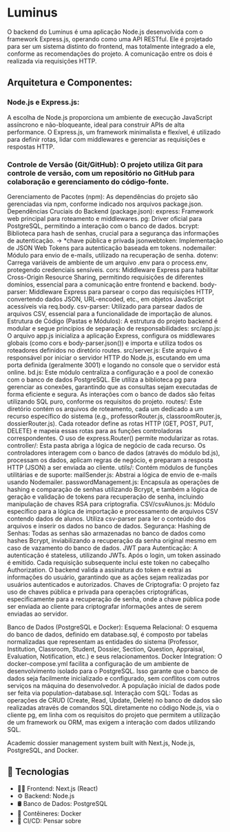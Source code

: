 # Luminus
O backend do Luminus é uma aplicação Node.js desenvolvida com o framework Express.js, operando como uma API RESTful. Ele é projetado para ser um sistema distinto do frontend, mas totalmente integrado a ele, conforme as recomendações do projeto. A comunicação entre os dois é realizada via requisições HTTP.
## Arquitetura e Componentes:
### Node.js e Express.js: 
A escolha de Node.js proporciona um ambiente de execução JavaScript assíncrono e não-bloqueante, ideal para construir APIs de alta performance. O Express.js, um framework minimalista e flexível, é utilizado para definir rotas, lidar com middlewares e gerenciar as requisições e respostas HTTP.
###  Controle de Versão (Git/GitHub): O projeto utiliza Git para controle de versão, com um repositório no GitHub para colaboração e gerenciamento do código-fonte.
Gerenciamento de Pacotes (npm): As dependências do projeto são gerenciadas via npm, conforme indicado nos arquivos package.json.
Dependências Cruciais do Backend (package.json):
express: Framework web principal para roteamento e middlewares.
pg: Driver oficial para PostgreSQL, permitindo a interação com o banco de dados.
bcrypt: Biblioteca para hash de senhas, crucial para a segurança das informações de autenticação. -> *chave pública e privada
jsonwebtoken: Implementação de JSON Web Tokens para autenticação baseada em tokens.
nodemailer: Módulo para envio de e-mails, utilizado na recuperação de senha.
dotenv: Carrega variáveis de ambiente de um arquivo .env para o process.env, protegendo credenciais sensíveis.
cors: Middleware Express para habilitar Cross-Origin Resource Sharing, permitindo requisições de diferentes domínios, essencial para a comunicação entre frontend e backend.
body-parser: Middleware Express para parsear o corpo das requisições HTTP, convertendo dados JSON, URL-encoded, etc., em objetos JavaScript acessíveis via req.body.
csv-parser: Utilizado para parsear dados de arquivos CSV, essencial para a funcionalidade de importação de alunos.
Estrutura de Código (Pastas e Módulos):
A estrutura do projeto backend é modular e segue princípios de separação de responsabilidades:
src/app.js: O arquivo app.js inicializa a aplicação Express, configura os middlewares globais (como cors e body-parser.json()) e importa e utiliza todos os roteadores definidos no diretório routes.
src/server.js: Este arquivo é responsável por iniciar o servidor HTTP do Node.js, escutando em uma porta definida (geralmente 3001) e logando no console que o servidor está online.
bd.js: Este módulo centraliza a configuração e a pool de conexão com o banco de dados PostgreSQL. Ele utiliza a biblioteca pg para gerenciar as conexões, garantindo que as consultas sejam executadas de forma eficiente e segura. As interações com o banco de dados são feitas utilizando SQL puro, conforme os requisitos do projeto.
routes/: Este diretório contém os arquivos de roteamento, cada um dedicado a um recurso específico do sistema (e.g., professorRouter.js, classroomRouter.js, dossierRouter.js). Cada roteador define as rotas HTTP (GET, POST, PUT, DELETE) e mapeia essas rotas para as funções controladoras correspondentes. O uso de express.Router() permite modularizar as rotas.
controller/: Esta pasta abriga a lógica de negócio de cada recurso. Os controladores interagem com o banco de dados (através do módulo bd.js), processam os dados, aplicam regras de negócio, e preparam a resposta HTTP (JSON) a ser enviada ao cliente.
utils/: Contém módulos de funções utilitárias e de suporte:
mailSender.js: Abstrai a lógica de envio de e-mails usando Nodemailer.
passwordManagement.js: Encapsula as operações de hashing e comparação de senhas utilizando Bcrypt, e também a lógica de geração e validação de tokens para recuperação de senha, incluindo manipulação de chaves RSA para criptografia.
CSV/csvAlunos.js: Módulo específico para a lógica de importação e processamento de arquivos CSV contendo dados de alunos. Utiliza csv-parser para ler o conteúdo dos arquivos e inserir os dados no banco de dados.
Segurança:
Hashing de Senhas: Todas as senhas são armazenadas no banco de dados como hashes Bcrypt, inviabilizando a recuperação da senha original mesmo em caso de vazamento do banco de dados.
JWT para Autenticação: A autenticação é stateless, utilizando JWTs. Após o login, um token assinado é emitido. Cada requisição subsequente inclui este token no cabeçalho Authorization. O backend valida a assinatura do token e extrai as informações do usuário, garantindo que as ações sejam realizadas por usuários autenticados e autorizados.
Chaves de Criptografia: O projeto faz uso de chaves pública e privada para operações criptográficas, especificamente para a recuperação de senha, onde a chave pública pode ser enviada ao cliente para criptografar informações antes de serem enviadas ao servidor.


Banco de Dados (PostgreSQL e Docker):
Esquema Relacional: O esquema do banco de dados, definido em database.sql, é composto por tabelas normalizadas que representam as entidades do sistema (Professor, Institution, Classroom, Student, Dossier, Section, Question, Appraisal, Evaluation, Notification, etc.) e seus relacionamentos.
Docker Integration: O docker-compose.yml facilita a configuração de um ambiente de desenvolvimento isolado para o PostgreSQL. Isso garante que o banco de dados seja facilmente inicializado e configurado, sem conflitos com outros serviços na máquina do desenvolvedor. A população inicial de dados pode ser feita via population-database.sql.
Interação com SQL: Todas as operações de CRUD (Create, Read, Update, Delete) no banco de dados são realizadas através de comandos SQL diretamente no código Node.js, via o cliente pg, em linha com os requisitos do projeto que permitem a utilização de um framework ou ORM, mas exigem a interação com dados utilizando SQL.















Academic dossier management system built with Next.js, Node.js, PostgreSQL, and Docker. 

## 🧱 Tecnologias
- 🧑‍🎨 Frontend: Next.js (React)
- ⚙️ Backend: Node.js
- 🛢️ Banco de Dados: PostgreSQL
- 🐳 Contêineres: Docker
- 🧪 CI/CD: Pensar sobre

